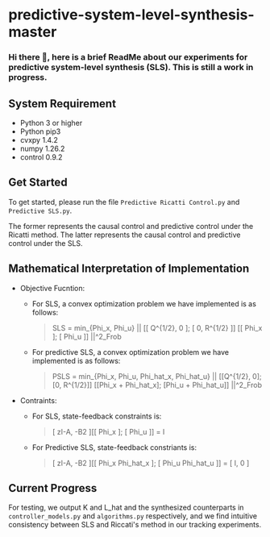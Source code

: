 # predictive-system-level-synthesis-master
### Hi there 👋, here is a brief ReadMe about our experiments for predictive system-level synthesis (SLS). This is still a work in progress.
## System Requirement
<!--
We recommend using Python 3 (and pip3) or above. 
-->
* Python 3 or higher
* Python pip3
* cvxpy 1.4.2
* numpy 1.26.2
* control 0.9.2

## Get Started
To get started, please run the file ``Predictive Ricatti Control.py`` and  ``Predictive SLS.py``.

The former represents the causal control and predictive control under the Ricatti method. The latter represents the causal control and predictive control under the SLS.

## Mathematical Interpretation of Implementation
* Objective Fucntion:
  - For SLS, a convex optimization problem we have implemented is as follows:
    > SLS = min_{Phi_x, Phi_u} || [[ Q^{1/2}, 0 ]; [ 0, R^{1/2} ]] [[ Phi_x ]; [ Phi_u ]] ||^2_Frob
  
  - For predictive SLS, a convex optimization problem we have implemented is as follows:
    > PSLS = min_{Phi_x, Phi_u, Phi_hat_x, Phi_hat_u} || [[Q^{1/2}, 0]; [0, R^{1/2}]] [[Phi_x + Phi_hat_x]; [Phi_u + Phi_hat_u]] ||^2_Frob
  
* Contraints:
   - For SLS,  state-feedback constraints is:
     > [ zI-A, -B2 ][[ Phi_x ]; [ Phi_u ]] = I

   - For Predictive SLS, state-feedback constriants is:
     > [ zI-A, -B2 ][[ Phi_x Phi_hat_x ]; [ Phi_u Phi_hat_u ]] = [ I, 0 ]
## Current Progress
For testing, we output K and L_hat and the synthesized counterparts in ``controller_models.py`` and ``algorithms.py`` respectively, and we find intuitive consistency between SLS and Riccati's method in our tracking experiments.
